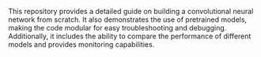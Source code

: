 This repository provides a detailed guide on building a convolutional neural network from scratch. 
It also demonstrates the use of pretrained models, making the code modular for easy troubleshooting and debugging. 
Additionally, it includes the ability to compare the performance of different models and provides monitoring capabilities.
